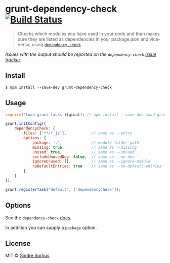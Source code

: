 # grunt-dependency-check [![Build Status](https://travis-ci.org/sindresorhus/grunt-dependency-check.svg?branch=master)](https://travis-ci.org/sindresorhus/grunt-dependency-check)

> Checks which modules you have used in your code and then makes sure they are listed as dependencies in your package.json and vice-versa, using [`dependency-check`](https://github.com/maxogden/dependency-check)

*Issues with the output should be reported on the `dependency-check` [issue tracker](https://github.com/maxogden/dependency-check/issues).*


## Install

```
$ npm install --save-dev grunt-dependency-check
```


## Usage

```js
require('load-grunt-tasks')(grunt); // npm install --save-dev load-grunt-tasks

grunt.initConfig({
	dependencyCheck: {
		files: ['**/*.js'],           // same as --entry
		options: {
			package: '.',             // module folder path
			missing: true,            // same as --missing
			unused: true,             // same as --unused
			excludeUnusedDev: false,  // same as --no-dev
			ignoreUnused: [],         // same as --ignore-module
			noDefaultEntries: true    // same as --no-default-entries
		}
	}
});

grunt.registerTask('default', ['dependencyCheck']);
```


## Options

See the `dependency-check` [docs](https://github.com/maxogden/dependency-check).

In addition you can supply a `package` option.


## License

MIT © [Sindre Sorhus](http://sindresorhus.com)
